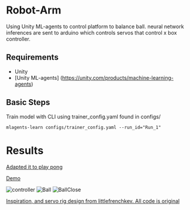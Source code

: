 # Robot-Arm
Using Unity ML-agents to control platform to balance ball.
neural network inferences are sent to arduino which controls servos that control x box controller.

## Requirements
- Unity
- [Unity ML-agents] (https://unity.com/products/machine-learning-agents)

## Basic Steps
Train model with CLI using trainer_config.yaml found in configs/

 `mlagents-learn configs/trainer_config.yaml --run_id="Run_1"`

# Results
[Adapted it to play pong](https://github.com/elmojesus/robot-arm-pong)

[Demo](https://youtu.be/-WaiAsnxeas)

![controller](supercoolvideo.gif)
![Ball](Unity-Ball.gif)
![BallClose](Unity-BallClose.gif)

[Inspiration, and servo rig design from littlefrenchkev. All code is original](https://www.littlefrenchkev.com/xbox-controller-arm)
